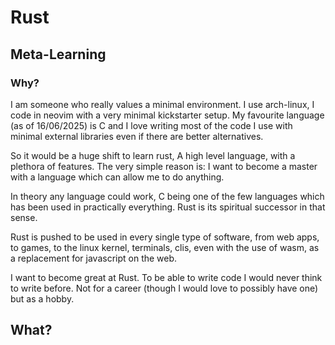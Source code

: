 # Rust

## Meta-Learning

### Why?

I am someone who really values a minimal environment. 
I use arch-linux, I code in neovim with a very minimal kickstarter setup. 
My favourite language (as of 16/06/2025) is C and I love writing most of the code I use
with minimal external libraries even if there are better alternatives.

So it would be a huge shift to learn rust, A high level language, with a plethora of features.
The very simple reason is: I want to become a master with a language which can allow me to do anything.

In theory any language could work, C being one of the few languages which has been used in practically everything.
Rust is its spiritual successor in that sense. 

Rust is pushed to be used in every single type of software,
from web apps, to games, to the linux kernel, terminals, clis, even with the use of wasm, as a replacement for
javascript on the web.

I want to become great at Rust. To be able to write code I would never think to write before.
Not for a career (though I would love to possibly have one) but as a hobby.

## What?

